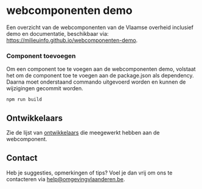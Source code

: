 # webcomponenten demo

Een overzicht van de webcomponenten van de Vlaamse overheid inclusief demo en documentatie, beschikbaar via: https://milieuinfo.github.io/webcomponenten-demo.

### Component toevoegen

Om een component toe te voegen aan de webcomponenten demo, volstaat het om de component toe te voegen aan de package.json als dependency. Daarna moet onderstaand commando uitgevoerd worden en kunnen de wijzigingen gecommit worden.

```
npm run build
```

## Ontwikkelaars

Zie de lijst van [ontwikkelaars](https://github.com/milieuinfo/webcomponenten-demo/graphs/contributors) die meegewerkt hebben aan de webcomponent.

## Contact

Heb je suggesties, opmerkingen of tips? Voel je dan vrij om ons te contacteren via help@omgevingvlaanderen.be.